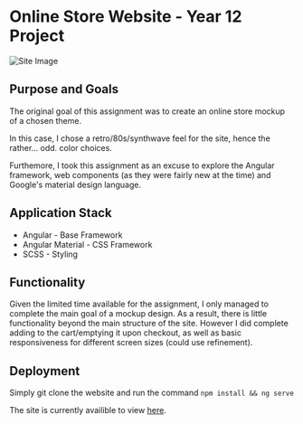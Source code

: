 # Online Store Website - Year 12 Project

![Site Image](https://i.imgur.com/wy5JQzT.png)

## Purpose and Goals

The original goal of this assignment was to create an online store mockup of a chosen theme.

In this case, I chose a retro/80s/synthwave feel for the site, hence the rather... odd. color choices. 

Furthemore, I took this assignment as an excuse to explore the Angular framework, web components (as they were fairly new at the time) and Google's material design language.

## Application Stack

- Angular - Base Framework
- Angular Material - CSS Framework
- SCSS - Styling

## Functionality

Given the limited time available for the assignment, I only managed to complete the main goal of a mockup design. As a result, there is little functionality beyond the main structure of the site. However I did complete adding to the cart/emptying it upon checkout, as well as basic responsiveness for different screen sizes (could use refinement).

## Deployment

Simply git clone the website and run the command `npm install && ng serve`

The site is currently availible to view [here](https://ntps.netlify.app/).

